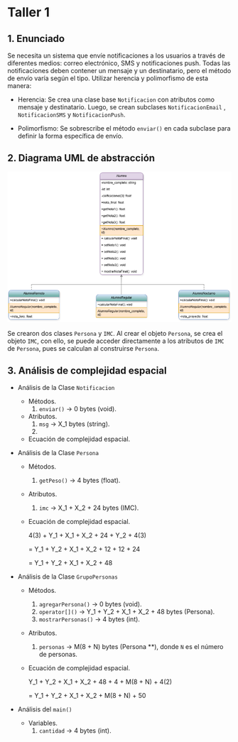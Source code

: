 # Taller 1

## 1. Enunciado

Se necesita un sistema que envíe notificaciones a los usuarios a través de diferentes medios: correo electrónico, SMS y notificaciones push. Todas las notificaciones deben contener un mensaje y un destinatario, pero el método de envío varía según el tipo. Utilizar herencia y polimorfismo de esta manera:

- Herencia: Se crea una clase base `Notificacion` con atributos como mensaje y destinatario. Luego, se crean subclases `NotificacionEmail` , `NotificacionSMS` y `NotificacionPush`.

- Polimorfismo: Se sobrescribe el método `enviar()` en cada subclase para definir la forma específica de envío.

## 2. Diagrama UML de abstracción

![Diagrama UML](UML.png)

Se crearon dos clases `Persona` y `IMC`. Al crear el objeto `Persona`, se crea el objeto `IMC`, con ello, se puede acceder directamente a los atributos de `IMC` de `Persona`, pues se calculan al construirse `Persona`.

## 3. Análisis de complejidad espacial

- Análisis de la Clase `Notificacion`
  - Métodos.
    1. `enviar()` → 0 bytes (void).
  - Atributos.
    1. `msg` → X_1 bytes (string).
    2. 
  - Ecuación de complejidad espacial.

- Análisis de la Clase `Persona`
  - Métodos.
    1. `getPeso()` → 4 bytes (float).
  - Atributos.
    1. `imc` → X_1 + X_2 + 24 bytes (IMC).
  - Ecuación de complejidad espacial.

    4(3) + Y_1 + X_1 + X_2 + 24 + Y_2 + 4(3)

    = Y_1 + Y_2 + X_1 + X_2 + 12 + 12 + 24

    = Y_1 + Y_2 + X_1 + X_2 + 48

- Análisis de la Clase `GrupoPersonas`
  - Métodos.
    1. `agregarPersona()` → 0 bytes (void).
    2. `operator[]()` →  Y_1 + Y_2 + X_1 + X_2 + 48 bytes (Persona).
    3. `mostrarPersonas()` → 4 bytes (int).
  - Atributos.
    1. `personas` → M(8 + N) bytes (Persona **), donde `N` es el número de personas.
  - Ecuación de complejidad espacial.

    Y_1 + Y_2 + X_1 + X_2 + 48 + 4 + M(8 + N) + 4(2)

    = Y_1 + Y_2 + X_1 + X_2 + M(8 + N) + 50
- Análisis del `main()`
  - Variables.
    1. `cantidad` → 4 bytes (int).

